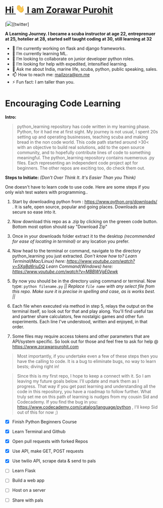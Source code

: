 # [Hi <img src="https://raw.githubusercontent.com/ABSphreak/ABSphreak/master/gifs/Hi.gif" width="30px"> I am Zorawar Purohit](https://zorawarpurohit.com/)

[<img height="30" src="https://img.shields.io/badge/twitter-%231DA1F2.svg?&style=for-the-badge&logo=twitter&logoColor=white" />][twitter]


**A Learning Journey. I became a scuba instructor at age 22, entreprenuer at 25, hotelier at 28, started self taught coding at 30, still learning at 32** 


- 🔭 I’m currently working on flask and django frameworks.
- 🌱 I’m currently learning ML.
- 👯 I’m looking to collaborate on junior developer python roles.
- 🤔 I’m looking for help with expedited, intensified learning.
- 💬 Ask me about India, marine life, scuba, python, public speaking, sales. 
- 📫 How to reach me: mailzora@pm.me
- ⚡ Fun fact: I am taller than you. 

# Encouraging Code Learning

**Intro:**

> python_learning repository has code written in my learning phase. Python, for it had me at first sight. My journey is not usual, I spent 20s setting up and operating businesses, teaching scuba and making bread in the non code world. 
This code path started around >30< with an objective to build real solutions, add to the open source community, and to hopefully contribute lines of code to something meaningful. The python_learning repository contains nuemerous .py files. Each representing an independent code project apt for beginners. The other repos are exciting too, do check them out. 

**Steps to Initiate:** *(Don't Over Think It. It's Easier Than you Think)*

One doesn't have to learn code to use code. Here are some steps if you only wish test waters with programming..

1. Start by downloading python from : https://www.python.org/downloads/ . It is safe, open source, popular and going places. Downloads are secure so ease into it. 

2. Now download this repo as a .zip by clicking on the greeen code button. Bottom most option should say "Download Zip"

3. Once in your downloads folder extract it to the desktop *(recommended for ease of locating in terminal)* or any location you prefer. 

4. Now head to the terminal or command, navigate to the directory python_learning you just extracted. *Don't know how to? Learn Terminal(Mac/Linux) here: https://www.youtube.com/watch?v=5XgBd6rjuDQ Learn Command(Windows) here: https://www.youtube.com/watch?v=MBBWVgE0ewk*

5. By now you should be in the directory using command or terminal. Now type: `python filename.py`   *|| Replace `file name` with any select file from this repo. Make sure it is precise in spelling and case, as is works best. ||*

6. Each file when executed via method in step 5, relays the output on the terminal itself, so look out for that and play along. You'll find useful tax and partner share calculators, few nostalgic games and other fun experiments. Each line I've understood, written and enjoyed, in that order. 

7. Some files may require access tokens and other parameters that are API/system specific. So look out for those and feel free to ask for help @ https://www.zorawarpurohit.com

> Most importantly, if you undertake even a few of these steps then you have the calling to code. It is a bug to eliminate bugs, no way to learn bests; diving right in!

> Since this is my first repo, I hope to keep a connect with it. So I am leaving my future goals below.
I'll update and mark them as I progress. That way if you get past learning and understanding all the code in this repository, you have a roadmap to follow further. What truly set me on this path of learning is nudges from my cousin Sid and Codecademy.
If you find the bug in you: https://www.codecademy.com/catalog/language/python , I'll keep Sid out of this for now ;)

- [x] Finish Python Beginners Course
- [x] Learn Terminal and Github
- [x] Open pull requests with forked Repos
- [x] Use API, make GET, POST requests
- [x] Use twilio API, scrape data & send to pals
- [ ] Learn Flask
- [ ] Build a web app
- [ ] Host on a server
- [ ] Share with pals



